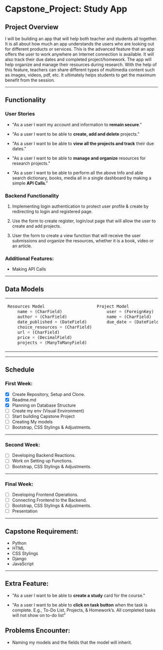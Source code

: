 # Capstone_Project: Study App

## Project Overview

I will be building an app that will help both teacher and students all together. It is all about how much an app understands the users who are looking out for different products or services. This is the advanced feature that an app offers the user to work anywhere an Internet connection is available. It will also track their due dates and completed project/homework. The app will help organize and manage their resources during research. With the help of this feature, teachers can share different types of multimedia content such as images, videos, pdf, etc. It ultimately helps students to get the maximum benefit from the session.

---

## Functionality

### User Stories

- "As a user l want my account and information to **remain secure**."

- "As a user l want to be able to **create, add and delete** projects."

- "As a user l want to be able to **view all the projects and track** their due dates."

- "As a user l want to be able to **manage and organize** resources for research projects."

- "As a user l want to be able to perform all the above Info and able search dictionary, books, media all in a single dashboard by making a simple **API Calls**."

### Backend Functionality

1. Implementing login authentication to protect user profile & create by redirecting to login and registered page.

2. Use the form to create register, login/out page that will allow the user to create and add projects.

3. User the form to create a view function that will receive the user submissions and organize the resources, whether it is a book, video or an article.

### Additional Features:

- Making API Calls

---

## Data Models

<table><tr><td width="400px" valign="top">

```ts
Resources Model
    name = (CharField)
    author = (CharField)
    date_published = (DateField)
    choice_resources = (CharField)
    url = (CharField)
    price = (DecimalField)
    projects = (ManyToManyField)
```

</td><td width="400px" valign="top">

```ts
Project Model
    user = (ForeignKey)
    name = (CharField)
    due_date = (DateField)




```

</td></tr></table>

---

## Schedule

### First Week:

- [x] Create Repository, Setup and Clone.
- [x] Readme.md
- [x] Planning on Database Structure
- [ ] Create my env (Visual Environment)
- [ ] Start building Capstone Project
- [ ] Creating My models
- [ ] Bootstrap, CSS Stylings & Adjustments.

---

### Second Week:

- [ ] Developing Backend Reactions.
- [ ] Work on Setting up Functions.
- [ ] Bootstrap, CSS Stylings & Adjustments.

---

### Final Week:

- [ ] Developing Frontend Operations.
- [ ] Connecting Frontend to the Backend.
- [ ] Bootstrap, CSS Stylings & Adjustments.
- [ ] Presentation

---

## Capstone Requirement:

- Python
- HTML
- CSS Stylings
- Django
- JavaScript

---

## Extra Feature:

- "As a user l want to be able to **create a study** card for the course."

- "As a user l want to be able to **click on task button** when the task is complete. E.g., To-Do List, Projects, & Homework’s. All completed tasks will not show on to-do list"

## Problems Encounter:

- Naming my models and the fields that the model will inherit.
